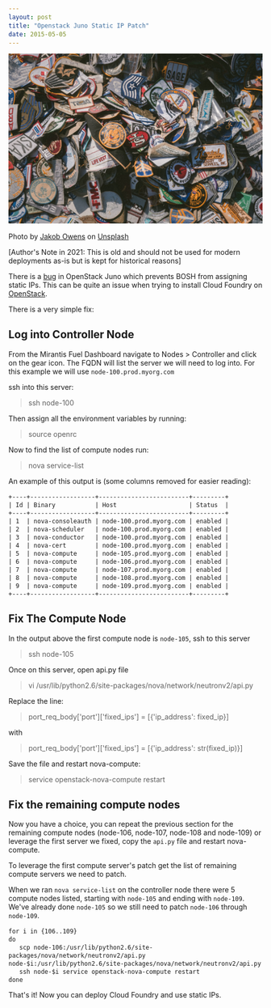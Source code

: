 ```yaml
---
layout: post
title: "Openstack Juno Static IP Patch"
date: 2015-05-05
---
```


![map](https://raw.githubusercontent.com/cweibel/ghost_blog_pics/master/jakob-owens-ZBadHaTUkP0-unsplash.jpg)


Photo by [Jakob Owens](https://unsplash.com/@jakobowens1?utm_source=unsplash&utm_medium=referral&utm_content=creditCopyText) on [Unsplash](https://unsplash.com/s/photos/uri?utm_source=unsplash&utm_medium=referral&utm_content=creditCopyText)


[Author's Note in 2021: This is old and should not be used for modern deployments as-is but is kept for historical reasons]

There is a [bug](https://review.openstack.org/#/c/149905/2/nova/network/neutronv2/api.py) in OpenStack Juno which prevents BOSH from assigning static IPs. This can be quite an issue when trying to install Cloud Foundry on [OpenStack](https://github.com/cloudfoundry-community/terraform-openstack-cf-install).

There is a very simple fix:

## Log into Controller Node

From the Mirantis Fuel Dashboard navigate to Nodes > Controller and click on the gear icon. The FQDN will list the server we will need to log into. For this example we will use `node-100.prod.myorg.com`

ssh into this server:

> ssh node-100

Then assign all the environment variables by running:

> source openrc

Now to find the list of compute nodes run:

> nova service-list

An example of this output is (some columns removed for easier reading):

```
+----+------------------+-------------------------+---------+
| Id | Binary           | Host                    | Status  |
+----+------------------+-------------------------+---------+
| 1  | nova-consoleauth | node-100.prod.myorg.com | enabled |
| 2  | nova-scheduler   | node-100.prod.myorg.com | enabled |
| 3  | nova-conductor   | node-100.prod.myorg.com | enabled |
| 4  | nova-cert        | node-100.prod.myorg.com | enabled |
| 5  | nova-compute     | node-105.prod.myorg.com | enabled |
| 6  | nova-compute     | node-106.prod.myorg.com | enabled |
| 7  | nova-compute     | node-107.prod.myorg.com | enabled |
| 8  | nova-compute     | node-108.prod.myorg.com | enabled |
| 9  | nova-compute     | node-109.prod.myorg.com | enabled |
+----+------------------+-------------------------+---------+
```

## Fix The Compute Node



In the output above the first compute node is `node-105`, ssh to this server

> ssh node-105

Once on this server, open api.py file

> vi /usr/lib/python2.6/site-packages/nova/network/neutronv2/api.py

Replace the line:

> port_req_body['port']['fixed_ips'] = [{'ip_address': fixed_ip}]

with

> port_req_body['port']['fixed_ips'] = [{'ip_address': str(fixed_ip)}]

Save the file and restart nova-compute:

> service openstack-nova-compute restart

## Fix the remaining compute nodes

Now you have a choice, you can repeat the previous section for the remaining compute nodes (node-106, node-107, node-108 and node-109) or leverage the first server we fixed, copy the `api.py` file and restart nova-compute.

To leverage the first compute server's patch get the list of remaining compute servers we need to patch.

When we ran `nova service-list` on the controller node there were 5 compute nodes listed, starting with `node-105` and ending with `node-109`. We've already done `node-105` so we still need to patch `node-106` through `node-109`.

```
for i in {106..109}
do
   scp node-106:/usr/lib/python2.6/site-packages/nova/network/neutronv2/api.py node-$i:/usr/lib/python2.6/site-packages/nova/network/neutronv2/api.py
   ssh node-$i service openstack-nova-compute restart
done
```

That's it! Now you can deploy Cloud Foundry and use static IPs.

